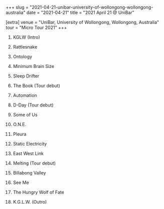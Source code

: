 +++
slug = "2021-04-21-unibar-university-of-wollongong-wollongong-australia"
date = "2021-04-21"
title = "2021 April 21 @ UniBar"

[extra]
venue = "UniBar, University of Wollongong, Wollongong, Australia"
tour = "Micro Tour 2021"
+++


 1. KGLW
    (Intro)

 2. Rattlesnake

 3. Ontology

 4. Minimum Brain Size

 5. Sleep Drifter

 6. The Book
    (Tour debut)

 7. Automation

 8. D-Day
    (Tour debut)

 9. Some of Us

10. O.N.E.

11. Pleura

12. Static Electricity

13. East West Link

14. Melting
    (Tour debut)

15. Billabong Valley

16. See Me

17. The Hungry Wolf of Fate

18. K.G.L.W.
    (Outro)


